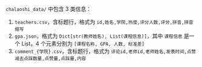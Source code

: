 `chalaoshi_data/` 中包含 3 类信息：

1. `teachers.csv`，含标题行，格式为 `id,姓名,学院,热度,评分人数,评分,拼音,拼音缩写`
2. `gpa.json`，格式为 `Dict[str(教师姓名), List(课程信息)]`，其中 `课程信息` 是一个 List，4 个元素分别为 `[课程名称, GPA, 人数, 标准差]`
3. `comment_{学院}.csv`，含标题行，格式为 `评论id,老师id,老师姓名,发表时间,点赞减去点踩数量,点赞量,点踩量,内容`
